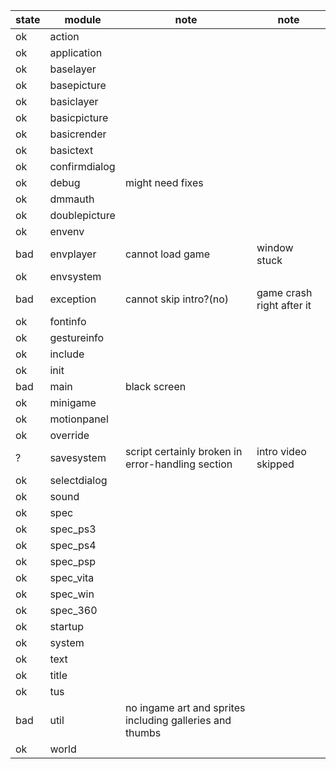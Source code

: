 state | module        | note                                                          | note
 ---- | ------------- | ------------------------------------------------------------- | ----------
ok    | action        |                                                               |
ok    | application   |                                                               |
ok    | baselayer     |                                                               |
ok    | basepicture   |                                                               |
ok    | basiclayer    |                                                               |
ok    | basicpicture  |                                                               |
ok    | basicrender   |                                                               |
ok    | basictext     |                                                               |
ok    | confirmdialog |                                                               |
ok    | debug         | might need fixes                                              |
ok    | dmmauth       |                                                               |
ok    | doublepicture |                                                               |
ok    | envenv        |                                                               |
bad   | envplayer     | cannot load game                                              | window stuck
ok    | envsystem     |                                                               |
bad   | exception     | cannot skip intro?(no)                                        | game crash right after it
ok    | fontinfo      |                                                               |
ok    | gestureinfo   |                                                               |
ok    | include       |                                                               |
ok    | init          |                                                               |
bad   | main          | black screen                                                  |
ok    | minigame      |                                                               |
ok    | motionpanel   |                                                               |
ok    | override      |                                                               |
?     | savesystem    | script certainly broken in error-handling section             | intro video skipped
ok    | selectdialog  |                                                               |
ok    | sound         |                                                               |
ok    | spec          |                                                               |
ok    | spec_ps3      |                                                               |
ok    | spec_ps4      |                                                               |
ok    | spec_psp      |                                                               |
ok    | spec_vita     |                                                               |
ok    | spec_win      |                                                               |
ok    | spec_360      |                                                               |
ok    | startup       |                                                               |
ok    | system        |                                                               |
ok    | text          |                                                               |
ok    | title         |                                                               |
ok    | tus           |                                                               |
bad   | util          | no ingame art and sprites including galleries and thumbs      |
ok    | world         |                                                               |